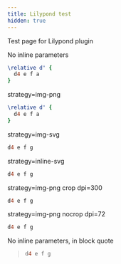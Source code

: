 ```yaml
---
title: Lilypond test
hidden: true
---
```


Test page for Lilypond plugin

No inline parameters

```lilypond
\relative d' {
  d4 e f a
}
```

strategy=img-png

```lilypond strategy=img-png
\relative d' {
  d4 e f a
}
```

strategy=img-svg

```lilypond strategy=img-svg
d4 e f g
```

strategy=inline-svg

```lilypond strategy=inline-svg
d4 e f g
```

strategy=img-png crop dpi=300

```lilypond strategy=img-png crop dpi=300
d4 e f g
```

strategy=img-png nocrop dpi=72

```lilypond strategy=img-png nocrop dpi=72
d4 e f g
```

No inline parameters, in block quote

> ```lilypond
> d4 e f g
> ```
